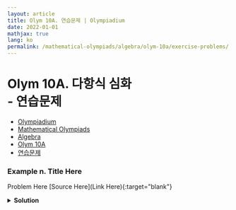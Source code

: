 ```yaml
---
layout: article
title: Olym 10A. 연습문제 | Olympiadium
date: 2022-01-01
mathjax: true
lang: ko
permalink: /mathematical-olympiads/algebra/olym-10a/exercise-problems/
---
```

# Olym 10A. 다항식 심화 <br> <ssup> - 연습문제</ssup>

<ul class="breadcrumb">
	<li><a href="{{ site.homeurl }}">Olympiadium</a></li> 
	<li><a href="{{ site.homeurl }}mathematical-olympiads/">Mathematical Olympiads</a></li> 
	<li><a href="{{ site.homeurl }}mathematical-olympiads/algebra/">Algebra</a></li> 
	<li><a href="{{ site.homeurl }}mathematical-olympiads/algebra/olym-10a/">Olym 10A</a></li> 
	<li><a href="{{ site.homeurl }}mathematical-olympiads/algebra/olym-10a/exercise-problems/">연습문제</a></li>
</ul>

### Example n. Title Here
<skyblueboard> Problem Here </skyblueboard>
[Source Here](Link Here){:target="blank"}
<pinkborder><details>
<summary><b>Solution</b></summary>
Solution Here. 
</details></pinkborder>

